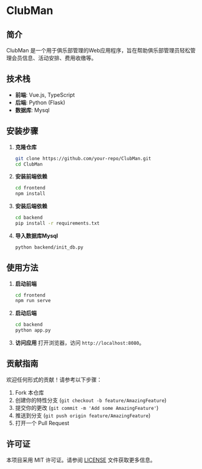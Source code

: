 # ClubMan

## 简介
ClubMan 是一个用于俱乐部管理的Web应用程序，旨在帮助俱乐部管理员轻松管理会员信息、活动安排、费用收缴等。

## 技术栈
- **前端**: Vue.js, TypeScript
- **后端**: Python (Flask)
- **数据库**: Mysql

## 安装步骤
1. **克隆仓库**
   ```bash
   git clone https://github.com/your-repo/ClubMan.git
   cd ClubMan
   ```

2. **安装前端依赖**
   ```bash
   cd frontend
   npm install
   ```

3. **安装后端依赖**
   ```bash
   cd backend
   pip install -r requirements.txt
   ```

4. **导入数据库Mysql**
   ```bash
   python backend/init_db.py
   ```

## 使用方法
1. **启动前端**
   ```bash
   cd frontend
   npm run serve
   ```

2. **启动后端**
   ```bash
   cd backend
   python app.py
   ```

3. **访问应用**
   打开浏览器，访问 `http://localhost:8080`。

## 贡献指南
欢迎任何形式的贡献！请参考以下步骤：
1. Fork 本仓库
2. 创建你的特性分支 (`git checkout -b feature/AmazingFeature`)
3. 提交你的更改 (`git commit -m 'Add some AmazingFeature'`)
4. 推送到分支 (`git push origin feature/AmazingFeature`)
5. 打开一个 Pull Request

## 许可证
本项目采用 MIT 许可证。请参阅 [LICENSE](LICENSE) 文件获取更多信息。